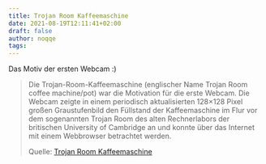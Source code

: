 ```yaml
---
title: Trojan Room Kaffeemaschine
date: 2021-08-19T12:11:41+02:00
draft: false
author: noqqe
tags:
---
```


Das Motiv der ersten Webcam :)

> Die Trojan-Room-Kaffeemaschine (englischer Name Trojan Room coffee
> machine/pot) war die Motivation für die erste Webcam. Die Webcam zeigte in
> einem periodisch aktualisierten 128×128 Pixel großen Graustufenbild den
> Füllstand der Kaffeemaschine im Flur vor dem sogenannten Trojan Room des alten
> Rechnerlabors der britischen University of Cambridge an und konnte über das
> Internet mit einem Webbrowser betrachtet werden.
>
> Quelle: [Trojan Room Kaffeemaschine](https://de.wikipedia.org/wiki/Trojan-Room-Kaffeemaschine)
